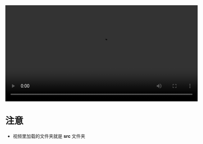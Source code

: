 <video src="./jc.mp4" controls="controls" height="300px" height="200px">
您的浏览器不支持 video 标签。
</video>

# 注意

+ 视频里加载的文件夹就是 <b>src</b> 文件夹
